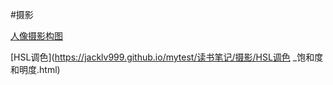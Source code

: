 #摄影

[人像摄影构图](https://jacklv999.github.io/mytest/读书笔记/摄影/人像摄影构图.html) 

[HSL调色](https://jacklv999.github.io/mytest/读书笔记/摄影/HSL调色 _饱和度和明度.html) 